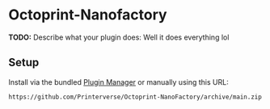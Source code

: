 # Octoprint-Nanofactory

**TODO:** Describe what your plugin does: Well it does everything lol

## Setup

Install via the bundled [Plugin Manager](https://docs.octoprint.org/en/master/bundledplugins/pluginmanager.html)
or manually using this URL:

    https://github.com/Printerverse/Octoprint-NanoFactory/archive/main.zip
